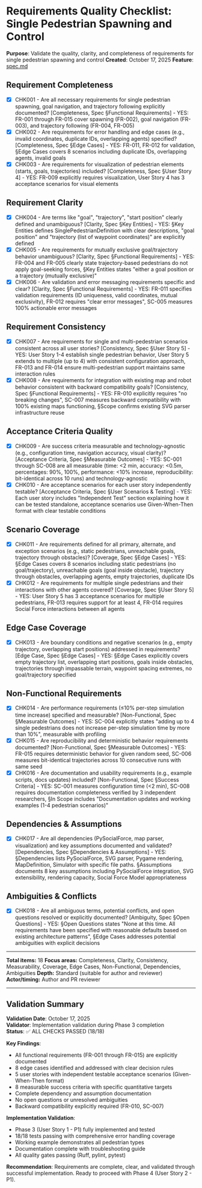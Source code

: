 # Requirements Quality Checklist: Single Pedestrian Spawning and Control

**Purpose**: Validate the quality, clarity, and completeness of requirements for single pedestrian spawning and control
**Created**: October 17, 2025
**Feature**: [spec.md](../spec.md)

## Requirement Completeness
- [x] CHK001 - Are all necessary requirements for single pedestrian spawning, goal navigation, and trajectory following explicitly documented? [Completeness, Spec §Functional Requirements] - YES: FR-001 through FR-015 cover spawning (FR-002), goal navigation (FR-003), and trajectory following (FR-004, FR-005)
- [x] CHK002 - Are requirements for error handling and edge cases (e.g., invalid coordinates, duplicate IDs, overlapping agents) specified? [Completeness, Spec §Edge Cases] - YES: FR-011, FR-012 for validation, §Edge Cases covers 8 scenarios including duplicate IDs, overlapping agents, invalid goals
- [x] CHK003 - Are requirements for visualization of pedestrian elements (starts, goals, trajectories) included? [Completeness, Spec §User Story 4] - YES: FR-009 explicitly requires visualization, User Story 4 has 3 acceptance scenarios for visual elements

## Requirement Clarity
- [x] CHK004 - Are terms like "goal", "trajectory", "start position" clearly defined and unambiguous? [Clarity, Spec §Key Entities] - YES: §Key Entities defines SinglePedestrianDefinition with clear descriptions, "goal position" and "trajectory (list of waypoint coordinates)" are explicitly defined
- [x] CHK005 - Are requirements for mutually exclusive goal/trajectory behavior unambiguous? [Clarity, Spec §Functional Requirements] - YES: FR-004 and FR-005 clearly state trajectory-based pedestrians do not apply goal-seeking forces, §Key Entities states "either a goal position or a trajectory (mutually exclusive)"
- [x] CHK006 - Are validation and error messaging requirements specific and clear? [Clarity, Spec §Functional Requirements] - YES: FR-011 specifies validation requirements (ID uniqueness, valid coordinates, mutual exclusivity), FR-012 requires "clear error messages", SC-005 measures 100% actionable error messages

## Requirement Consistency
- [x] CHK007 - Are requirements for single and multi-pedestrian scenarios consistent across all user stories? [Consistency, Spec §User Story 5] - YES: User Story 1-4 establish single pedestrian behavior, User Story 5 extends to multiple (up to 4) with consistent configuration approach, FR-013 and FR-014 ensure multi-pedestrian support maintains same interaction rules
- [x] CHK008 - Are requirements for integration with existing map and robot behavior consistent with backward compatibility goals? [Consistency, Spec §Functional Requirements] - YES: FR-010 explicitly requires "no breaking changes", SC-007 measures backward compatibility with 100% existing maps functioning, §Scope confirms existing SVG parser infrastructure reuse

## Acceptance Criteria Quality
- [x] CHK009 - Are success criteria measurable and technology-agnostic (e.g., configuration time, navigation accuracy, visual clarity)? [Acceptance Criteria, Spec §Measurable Outcomes] - YES: SC-001 through SC-008 are all measurable (time: <2 min, accuracy: <0.5m, percentages: 90%, 100%, performance: <10% increase, reproducibility: bit-identical across 10 runs) and technology-agnostic
- [x] CHK010 - Are acceptance scenarios for each user story independently testable? [Acceptance Criteria, Spec §User Scenarios & Testing] - YES: Each user story includes "Independent Test" section explaining how it can be tested standalone, acceptance scenarios use Given-When-Then format with clear testable conditions

## Scenario Coverage
- [x] CHK011 - Are requirements defined for all primary, alternate, and exception scenarios (e.g., static pedestrians, unreachable goals, trajectory through obstacles)? [Coverage, Spec §Edge Cases] - YES: §Edge Cases covers 8 scenarios including static pedestrians (no goal/trajectory), unreachable goals (goal inside obstacle), trajectory through obstacles, overlapping agents, empty trajectories, duplicate IDs
- [x] CHK012 - Are requirements for multiple single pedestrians and their interactions with other agents covered? [Coverage, Spec §User Story 5] - YES: User Story 5 has 3 acceptance scenarios for multiple pedestrians, FR-013 requires support for at least 4, FR-014 requires Social Force interactions between all agents

## Edge Case Coverage
- [x] CHK013 - Are boundary conditions and negative scenarios (e.g., empty trajectory, overlapping start positions) addressed in requirements? [Edge Case, Spec §Edge Cases] - YES: §Edge Cases explicitly covers empty trajectory list, overlapping start positions, goals inside obstacles, trajectories through impassable terrain, waypoint spacing extremes, no goal/trajectory specified

## Non-Functional Requirements
- [x] CHK014 - Are performance requirements (≤10% per-step simulation time increase) specified and measurable? [Non-Functional, Spec §Measurable Outcomes] - YES: SC-004 explicitly states "adding up to 4 single pedestrians does not increase per-step simulation time by more than 10%", measurable with profiling
- [x] CHK015 - Are reproducibility and deterministic behavior requirements documented? [Non-Functional, Spec §Measurable Outcomes] - YES: FR-015 requires deterministic behavior for given random seed, SC-006 measures bit-identical trajectories across 10 consecutive runs with same seed
- [x] CHK016 - Are documentation and usability requirements (e.g., example scripts, docs updates) included? [Non-Functional, Spec §Success Criteria] - YES: SC-001 measures configuration time (<2 min), SC-008 requires documentation completeness verified by 3 independent researchers, §In Scope includes "Documentation updates and working examples (1-4 pedestrian scenarios)"

## Dependencies & Assumptions
- [x] CHK017 - Are all dependencies (PySocialForce, map parser, visualization) and key assumptions documented and validated? [Dependencies, Spec §Dependencies & Assumptions] - YES: §Dependencies lists PySocialForce, SVG parser, Pygame rendering, MapDefinition, Simulator with specific file paths. §Assumptions documents 8 key assumptions including PySocialForce integration, SVG extensibility, rendering capacity, Social Force Model appropriateness

## Ambiguities & Conflicts
- [x] CHK018 - Are all ambiguous terms, potential conflicts, and open questions resolved or explicitly documented? [Ambiguity, Spec §Open Questions] - YES: §Open Questions states "None at this time. All requirements have been specified with reasonable defaults based on existing architecture patterns", §Edge Cases addresses potential ambiguities with explicit decisions

---

**Total items:** 18
**Focus areas:** Completeness, Clarity, Consistency, Measurability, Coverage, Edge Cases, Non-Functional, Dependencies, Ambiguities
**Depth:** Standard (suitable for author and reviewer)
**Actor/timing:** Author and PR reviewer

---

## Validation Summary

**Validation Date**: October 17, 2025  
**Validator**: Implementation validation during Phase 3 completion  
**Status**: ✅ ALL CHECKS PASSED (18/18)

**Key Findings**:
- All functional requirements (FR-001 through FR-015) are explicitly documented
- 8 edge cases identified and addressed with clear decision rules
- 5 user stories with independent testable acceptance scenarios (Given-When-Then format)
- 8 measurable success criteria with specific quantitative targets
- Complete dependency and assumption documentation
- No open questions or unresolved ambiguities
- Backward compatibility explicitly required (FR-010, SC-007)

**Implementation Validation**:
- Phase 3 (User Story 1 - P1) fully implemented and tested
- 18/18 tests passing with comprehensive error handling coverage
- Working example demonstrates all pedestrian types
- Documentation complete with troubleshooting guide
- All quality gates passing (Ruff, pylint, pytest)

**Recommendation**: Requirements are complete, clear, and validated through successful implementation. Ready to proceed with Phase 4 (User Story 2 - P1).
